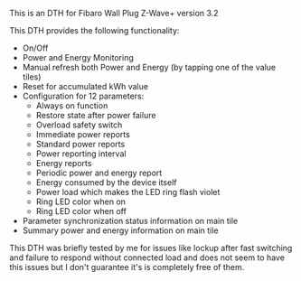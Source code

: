 This is an DTH for Fibaro Wall Plug Z-Wave+ version 3.2

This DTH provides the following functionality:

* On/Off
* Power and Energy Monitoring
* Manual refresh both Power and Energy (by tapping one of the value tiles)
* Reset for accumulated kWh value
* Configuration for 12 parameters:
  * Always on function
  * Restore state after power failure
  * Overload safety switch
  * Immediate power reports
  * Standard power reports
  * Power reporting interval
  * Energy reports
  * Periodic power and energy report
  * Energy consumed by the device itself
  * Power load which makes the LED ring flash violet
  * Ring LED color when on
  * Ring LED color when off
* Parameter synchronization status information on main tile
* Summary power and energy information on main tile

This DTH was briefly tested by me for issues like lockup after fast switching and failure to respond without connected load and does not seem to have this issues but I don't guarantee it's is completely free of them.
